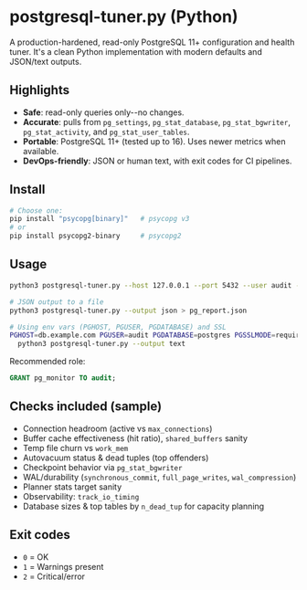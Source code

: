 
# postgresql-tuner.py (Python)

A production-hardened, read-only PostgreSQL 11+ configuration and health tuner. It's a clean Python implementation with modern defaults and JSON/text outputs.

## Highlights
- **Safe**: read-only queries only--no changes.
- **Accurate**: pulls from `pg_settings`, `pg_stat_database`, `pg_stat_bgwriter`, `pg_stat_activity`, and `pg_stat_user_tables`.
- **Portable**: PostgreSQL 11+ (tested up to 16). Uses newer metrics when available.
- **DevOps-friendly**: JSON or human text, with exit codes for CI pipelines.

## Install
```bash
# Choose one:
pip install "psycopg[binary]"   # psycopg v3
# or
pip install psycopg2-binary     # psycopg2
```

## Usage
```bash
python3 postgresql-tuner.py --host 127.0.0.1 --port 5432 --user audit --password '...' --dbname postgres --output text

# JSON output to a file
python3 postgresql-tuner.py --output json > pg_report.json

# Using env vars (PGHOST, PGUSER, PGDATABASE) and SSL
PGHOST=db.example.com PGUSER=audit PGDATABASE=postgres PGSSLMODE=require \
  python3 postgresql-tuner.py --output text
```

Recommended role:
```sql
GRANT pg_monitor TO audit;
```

## Checks included (sample)
- Connection headroom (active vs `max_connections`)
- Buffer cache effectiveness (hit ratio), `shared_buffers` sanity
- Temp file churn vs `work_mem`
- Autovacuum status & dead tuples (top offenders)
- Checkpoint behavior via `pg_stat_bgwriter`
- WAL/durability (`synchronous_commit`, `full_page_writes`, `wal_compression`)
- Planner stats target sanity
- Observability: `track_io_timing`
- Database sizes & top tables by `n_dead_tup` for capacity planning

## Exit codes
- `0` = OK
- `1` = Warnings present
- `2` = Critical/error
```

